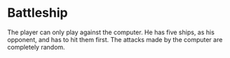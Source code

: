 # Battleship

The player can only play against the computer. He has five ships, as his opponent, and has to hit them first. The attacks made by the computer are completely random.
